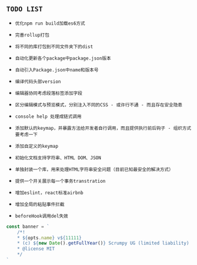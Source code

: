 ## `TODO LIST`

- `优化npm run build加载es6方式`

- `完善rollup打包`

- `将不同的库打包到不同文件夹下的dist`

- `自动化更新各个package中package.json版本`

- `自动引入Package.json中name和版本号`

- `编译代码头部version`

- `编辑器协同考虑段落标签添加字段`

- `区分编辑模式与预览模式，分别注入不同的CSS - 或许行不通 - 而且存在安全隐患`

- `console help 处理成链式调用`

- `添加默认的keymap，并暴露方法给开发者自行调用，而且提供执行前后钩子 - 组织方式要考虑一下`

- `添加自定义的keymap`

- `初始化文档支持字符串、HTML DOM、JSON`

- `单独封装一个库，用来处理HTML字符串安全问题（目前已知最安全的解决方式）`

- `提供一个开关展示每一个事务transtration`

- `增加eslint，react标准airbnb`

- `增加全局的粘贴事件拦截`

- `beforeHook调用del失效`

```js
const banner = `
    /*!
    * ${opts.name} v${11111}
    * (c) ${new Date().getFullYear()} Scrumpy UG (limited liability)
    * @license MIT
    */
`
```